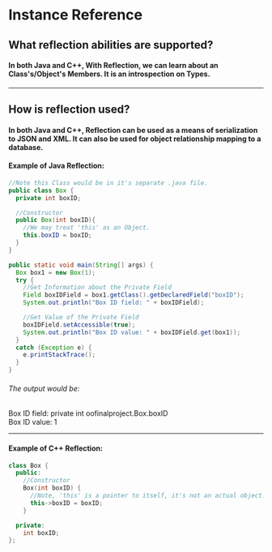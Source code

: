 # Instance Reference
## What reflection abilities are supported?
#### In both Java and C++, With Reflection, we can learn about an Class's/Object's Members. It is an introspection on Types.

---

## How is reflection used?
#### In both Java and C++, Reflection can be used as a means of serialization to JSON and XML. It can also be used for object relationship mapping to a database.


#### Example of Java Reflection:
```Java
//Note this Class would be in it's separate .java file.
public class Box {
  private int boxID;

  //Constructor
  public Box(int boxID){
    //We may treat 'this' as an Object.
    this.boxID = boxID;
  }
}

public static void main(String[] args) {
  Box box1 = new Box(1);
  try {
    //Get Information about the Private Field
    Field boxIDField = box1.getClass().getDeclaredField("boxID");
    System.out.println("Box ID field: " + boxIDField);

    //Get Value of the Private Field
    boxIDField.setAccessible(true);
    System.out.println("Box ID value: " + boxIDField.get(box1));
  }
  catch (Exception e) {
    e.printStackTrace();
  }
}
```

###### The output would be:  
Box ID field: private int oofinalproject.Box.boxID  
Box ID value: 1

---

#### Example of C++ Reflection:
```C++
class Box {
  public:
    //Constructor
    Box(int boxID) {
      //Note, 'this' is a pointer to itself, it's not an actual object!
      this->boxID = boxID;
    }

  private:
    int boxID;
};
```
